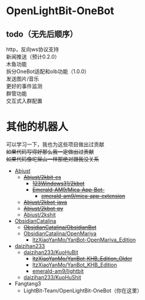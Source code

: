 # OpenLightBit-OneBot
## todo（无先后顺序）
http，反向ws协议支持<br />
新闻推送（预计0.2.0）<br />
木鱼功能<br />
拆分OneBot适配和olb功能（1.0.0）<br />
发送图片/音乐<br />
更好的事件监测<br />
群管功能<br />
交互式入群配置

# 其他的机器人

可以学习一下，我也为这些项目做出过贡献<br>
~~如果代码写得好那么我一定做出过贡献~~<br>
~~如果代码像坨屎山一样那绝对跟我没关系~~

- [Abjust](https://kkgithub.com/Abjust/)
    - [~~Abjust/2kbit-cs~~](https://kkgithub.com/Abjust/2kbit-cs)
        - [~~123Windows31/2kbot~~](https://kkgithub.com/123Windows31/2kbot)
        - [~~Emerald-AM9/Mica-App-Bot-~~](https://kkgithub.com/Emerald-AM9/Mica-App-Bot-)
            - [~~emerald-am9/mica-app-extension~~](https://gitee.com/emerald-am9/mica-app-extension/)
    - [~~Abjust/2kbot-java~~](https://kkgithub.com/Abjust/2kbot-java)
    - [~~Abjust/2kbot-py~~](https://kkgithub.com/Abjust/2kbot-py)
    - [Abjust/2kshit](https://kkgithub.com/Abjust/2kshit)
- [ObsidianCatalina](https://kkgithub.com/ObsidianCatalina/)
    - [~~ObsidianCatalina/ObsidianBot~~](https://kkgithub.com/ObsidianCatalina/ObsidianBot)
    - [ObsidianCatalina/OpenMariya](https://kkgithub.com/ObsidianCatalina/OpenMariya)
        - [ltzXiaoYanMo/YanBot-OpenMariya_Edition](https://kkgithub.com/ltzXiaoYanMo/YanBot-OpenMariya_Edition)
- [daizihan233](https://kkgithub.com/daizihan233)
    - [daizihan233/KuoHuBit](https://kkgithub.com/daizihan233/KuoHuBit/)
        - [~~ltzXiaoYanMo/YanBot-KHB_Edition_Older~~](https://kkgithub.com/ltzXiaoYanMo/YanBot-KHB_Edition_Older)
        - [ltzXiaoYanMo/YanBot_KHB_Edition](https://kkgithub.com/ltzXiaoYanMo/YanBot_KHB_Edition)
        - [emerald-am9/lightbit](https://gitee.com/Emerald-AM9/lightbit)
    - [daizihan233/KuoHuShit](https://kkgithub.com/daizihan233/KuoHuShit)
- Fangtang3
    - LightBit-Team/OpenLightBit-OneBot（你在这里）
 